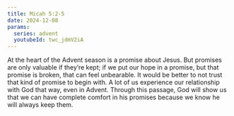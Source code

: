 ```yaml
---
title: Micah 5:2-5
date: 2024-12-08
params:
  series: advent
  youtubeId: twc_jdmV2iA
---
```


At the heart of the Advent season is a promise about Jesus. But promises are only valuable if they’re kept; if we put our hope in a promise, but that promise is broken, that can feel unbearable.  It would be better to not trust that kind of promise to begin with. A lot of us experience our relationship with God that way, even in Advent. Through this passage, God will show us that we can have complete comfort in his promises because we know he will always keep them. 
